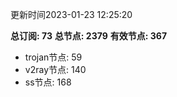 更新时间2023-01-23 12:25:20

**总订阅: 73**
**总节点: 2379**
**有效节点: 367**
- trojan节点: 59
- v2ray节点: 140
- ss节点: 168

